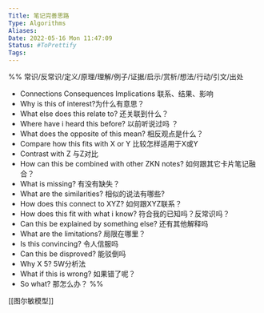 ```yaml
---
Title: 笔记完善思路
Type: Algorithms
Aliases: 
Date: 2022-05-16 Mon 11:47:09 
Status: #ToPrettify 
Tags: 
---
```




%%
常识/反常识/定义/原理/理解/例子/证据/启示/赏析/想法/行动/引文/出处
- Connections Consequences Implications   联系、结果、影响    
- Why is this of interest?为什么有意思？
- What else does this relate to? 还关联到什么？
- Where have i heard this before?  以前听说过吗  ？
- What does the opposite of this mean?   相反观点是什么？
- Compare how this fits with X or Y  比较怎样适用于X或Y
- Contrast with Z  与Z对比 
- How can this be combined with other ZKN notes?  如何跟其它卡片笔记融合？
- What is missing? 有没有缺失？
- What are the similarities?  相似的说法有哪些?
- How does this connect to XYZ?  如何跟XYZ联系？
- How does this fit with what i know? 符合我的已知吗？反常识吗？
- Can this be explained by something else?  还有其他解释吗 
- What are the limitations?     局限在哪里？
- Is this convincing?  令人信服吗 
- Can this be disproved?    能驳倒吗 
- Why X 5?     5W分析法 
- What if this is wrong?     如果错了呢？
- So what?   那怎么办？
%%

[[图尔敏模型]]